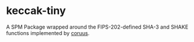 # keccak-tiny

A SPM Package wrapped around the FIPS-202-defined SHA-3 and SHAKE functions implemented by [coruus](https://github.com/coruus/keccak-tiny).
